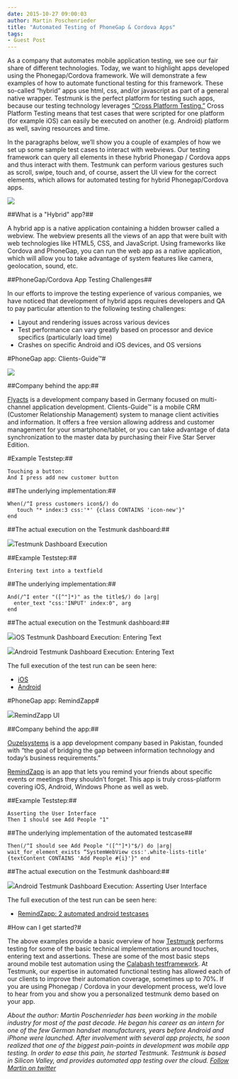 ```yaml
---
date: 2015-10-27 09:00:03
author: Martin Poschenrieder
title: "Automated Testing of PhoneGap & Cordova Apps"
tags:
- Guest Post
---
```


As a company that automates mobile application testing, we see our fair share of different technologies. Today, we want to highlight apps developed using the Phonegap/Cordova framework. We will demonstrate a few examples of how to automate functional testing for this framework. These so-called “hybrid” apps use html, css, and/or javascript as part of a general native wrapper. Testmunk is the perfect platform for testing such apps, because our testing technology leverages [“Cross Platform Testing.”](http://blog.testmunk.com/cross-platform-mobile-testing-page-object/) Cross Platform Testing means that test cases that were scripted for one platform (for example iOS) can easily be executed on another (e.g. Android) platform as well, saving resources and time.

In the paragraphs below, we’ll show you a couple of examples of how we set up some sample test cases to interact with webviews. Our testing framework can query all elements in these hybrid Phonegap / Cordova apps and thus interact with them. Testmunk can perform various gestures such as scroll, swipe, touch and, of course, assert the UI view for the correct elements, which allows for automated testing for hybrid Phonegap/Cordova apps.

![](/blog/uploads/2015-10/phonegap-cordova-logos.png)

##What is a "Hybrid" app?##

A hybrid app is a native application containing a hidden browser called a webview. The webview presents all the views of an app that were built with web technologies like HTML5, CSS, and JavaScript. Using frameworks like Cordova and PhoneGap, you can run the web app as a native application, which will allow you to take advantage of system features like camera, geolocation, sound, etc.

##PhoneGap/Cordova App Testing Challenges##

In our efforts to improve the testing experience of various companies, we have noticed that development of hybrid apps requires developers and QA to pay particular attention to the following testing challenges:

- Layout and rendering issues across various devices
- Test performance can vary greatly based on processor and device specifics (particularly load time)
- Crashes on specific Android and iOS devices, and OS versions

#PhoneGap app: Clients-Guide™#

![](/blog/uploads/2015-10/clients-guide-logo.png)

##Company behind the app:##

[Flyacts](http://www.flyacts.com/) is a development company based in Germany focused on multi-channel application development.
Clients-Guide™ is a mobile CRM (Customer Relationship Management) system to manage client activities and information. It offers a free version allowing address and customer management for your smartphone/tablet, or you can take advantage of data synchronization to the master data by purchasing their Five Star Server Edition.

#Example Teststep:##

    Touching a button:
    And I press add new customer button

##The underlying implementation:##

    When(/^I press customers icon$/) do
       touch "* index:3 css:'*' {class CONTAINS 'icon-new'}"
    end

##The actual execution on the Testmunk dashboard:##

![](/blog/uploads/2015-10/clients-guide-dashboard-execution.png)Testmunk Dashboard Execution

##Example Teststep:##

    Entering text into a textfield

##The underlying implementation:##

    And(/^I enter "([^"]*)" as the title$/) do |arg|
      enter_text "css:'INPUT' index:0", arg
    end

##The actual execution on the Testmunk dashboard:##

![](/blog/uploads/2015-10/clients-guide-dashboard-execution-enter-mobile-testing-ios.png)iOS Testmunk Dashboard Execution: Entering Text

![](/blog/uploads/2015-10/clients-guide-dashboard-execution-enter-mobile-testing-android.png)Android Testmunk Dashboard Execution: Entering Text

The full execution of the test run can be seen here:

- [iOS](https://testmunk.com/testrun/560d8e14e4b04605e211b65b/testcase/560d8e16744ea39dae69f617)
- [Android](https://testmunk.com/testrun/560d7ebee4b0bba21c244487/testcase/560d7ebe3004f592f94de3a6)

#PhoneGap app: RemindZapp#

![](/blog/uploads/2015-10/remindzapp-screenshots.png)RemindZapp UI

##Company behind the app:##

[Ouzelsystems](http://ouzelsystems.com/) is a app development company based in Pakistan, founded with “the goal of bridging the gap between information technology and today’s business requirements.”

[RemindZapp](http://remindzapp.com/) is an app that lets you remind your friends about specific events or meetings they shouldn’t forget. This app is truly cross-platform covering iOS, Android, Windows Phone as well as web.

##Example Teststep:##

    Asserting the User Interface
    Then I should see Add People "1"

##The underlying implementation of the automated testcase##

    Then(/^I should see Add People "([^"]*)"$/) do |arg|
    wait_for_element_exists “SystemWebView css:'.white-lists-title' {textContent CONTAINS 'Add People #{i}'}" end

##The actual execution on the Testmunk dashboard:##

![](/blog/uploads/2015-10/remindzapp-testmunk-dashboard-execution.png)Android Testmunk Dashboard Execution: Asserting User Interface

The full execution of the test run can be seen here:

- [RemindZapp: 2 automated android testcases](https://testmunk.com/testrun/55f9861ce4b00e92161e5a5e)

#How can I get started?#

The above examples provide a basic overview of how [Testmunk](https://testmunk.com/) performs testing for some of the basic technical implementations around touches, entering text and assertions. These are some of the most basic steps around mobile test automation using the [Calabash testframework](http://docs.testmunk.com/en/latest/steps.html). At Testmunk, our expertise in automated functional testing has allowed each of our clients to improve their automation coverage, sometimes up to 70%. If you are using Phonegap / Cordova in your development process, we’d love to hear from you and show you a personalized testmunk demo based on your app.

*About the author:*
*Martin Poschenrieder has been working in the mobile industry for most of the past decade. He began his career as an intern for one of the few German handset manufacturers, years before Android and iPhone were launched. After involvement with several app projects, he soon realized that one of the biggest pain-points in development was mobile app testing. In order to ease this pain, he started Testmunk. Testmunk is based in Silicon Valley, and provides automated app testing over the cloud.*
*[Follow Martin on twitter](https://twitter.com/mposchenrieder)*